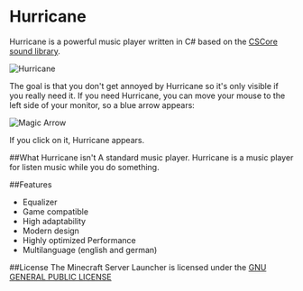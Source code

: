 Hurricane
==============

Hurricane is a powerful music player written in C# based on the [CSCore sound library](https://cscore.codeplex.com/).

![Hurricane](http://s14.directupload.net/images/141109/dbvv274f.png)

The goal is that you don't get annoyed by Hurricane so it's only visible if you really need it. If you need Hurricane, you can move your mouse to the left side of your monitor, so a blue arrow appears:

![Magic Arrow](http://s14.directupload.net/images/141109/lrgkvg95.png)

If you click on it, Hurricane appears.

##What Hurricane isn't
A standard music player. Hurricane is a music player for listen music while you do something.

##Features

 - Equalizer
 - Game compatible
 - High adaptability
 - Modern design
 - Highly optimized Performance
 - Multilanguage (english and german)
 

##License
The Minecraft Server Launcher is licensed under the [GNU GENERAL PUBLIC LICENSE](LICENSE.txt)
